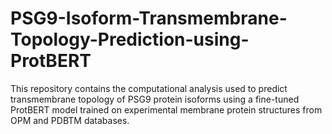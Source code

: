 # PSG9-Isoform-Transmembrane-Topology-Prediction-using-ProtBERT
This repository contains the computational analysis used to predict transmembrane topology of PSG9 protein isoforms using a fine-tuned ProtBERT model trained on experimental membrane protein structures from OPM and PDBTM databases.
